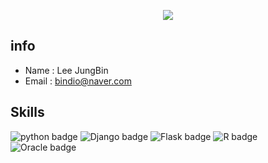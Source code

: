<!-- 헤더부분(가운데 정렬을위해 html 문법사용) -->
<p align='center'>
  <a href="https://github.com/JBindio">
    <img src="https://capsule-render.vercel.app/api?type=waving&color=black&fontColor=FFFFFF&height=300&section=header&text=JungBin's%20Study&fontSize=50"/>
  </a>
</p>

## info
- Name : Lee JungBin
- Email : bindio@naver.com

## Skills
![python badge](https://img.shields.io/badge/Python-black?style=for-the-badge&logo=python&logoColor=white)
![Django badge](https://img.shields.io/badge/Django-black?style=for-the-badge&logo=django&logoColor=white)
![Flask badge](https://img.shields.io/badge/Flask-black?style=for-the-badge&logo=flask&logoColor=white)
![R badge](https://img.shields.io/badge/R-black?style=for-the-badge&logo=r&logoColor=white)
![Oracle badge](https://img.shields.io/badge/Oracle-black?style=for-the-badge&logo=Oracle&logoColor=white)



<!--
**JBindio/JBindio** is a ✨ _special_ ✨ repository because its `README.md` (this file) appears on your GitHub profile.

Here are some ideas to get you started:

- 🔭 I’m currently working on ...
- 🌱 I’m currently learning ...
- 👯 I’m looking to collaborate on ...
- 🤔 I’m looking for help with ...
- 💬 Ask me about ...
- 📫 How to reach me: ...
- 😄 Pronouns: ...
- ⚡ Fun fact: ...
-->
